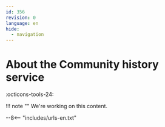```yaml
---
id: 356
revision: 0
language: en
hide:
  - navigation
---
```


# About the Community history service

 :octicons-tools-24:
 
!!! note ""
    We're working on this content.

--8<-- "includes/urls-en.txt"
